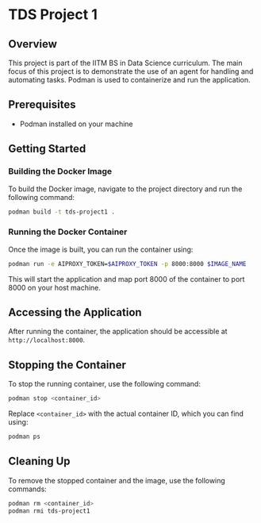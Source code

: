 # TDS Project 1

## Overview
This project is part of the IITM BS in Data Science curriculum. The main focus of this project is to demonstrate the use of an agent for handling and automating tasks. Podman is used to containerize and run the application.

## Prerequisites
- Podman installed on your machine

## Getting Started

### Building the Docker Image
To build the Docker image, navigate to the project directory and run the following command:

```sh
podman build -t tds-project1 .
```

### Running the Docker Container
Once the image is built, you can run the container using:

```sh
podman run -e AIPROXY_TOKEN=$AIPROXY_TOKEN -p 8000:8000 $IMAGE_NAME
```

This will start the application and map port 8000 of the container to port 8000 on your host machine.

## Accessing the Application
After running the container, the application should be accessible at `http://localhost:8000`.

## Stopping the Container
To stop the running container, use the following command:

```sh
podman stop <container_id>
```

Replace `<container_id>` with the actual container ID, which you can find using:

```sh
podman ps
```

## Cleaning Up
To remove the stopped container and the image, use the following commands:

```sh
podman rm <container_id>
podman rmi tds-project1
```